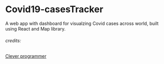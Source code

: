 # Covid19-casesTracker
A web app with dashboard for visualzing Covid cases across world, built using React and Map library.

###### credits:
[Clever programmer](https://www.youtube.com/channel/UCqrILQNl5Ed9Dz6CGMyvMTQ)